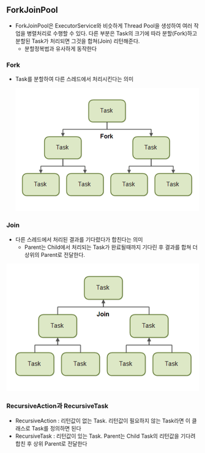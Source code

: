 ## ForkJoinPool

- ForkJoinPool은 ExecutorService와 비슷하게 Thread Pool을 생성하여 여러 작업을 병렬처리로 수행할 수 있다. 다른 부분은 Task의 크기에 따라 분할(Fork)하고 분할된 Task가 처리되면 그것을 합쳐(Join) 리턴해준다.
  - 분할정복법과 유사하게 동작한다



### Fork

- Task를 분할하여 다른 스레드에서 처리시킨다는 의미

  ![Fork](./image/17_1.png)



### Join

- 다른 스레드에서 처리된 결과를 기다렸다가 합친다는 의미
  - Parent는 Child에서 처리되는 Task가 완료될때까지 기다린 후 결과를 합쳐 더상위의 Parent로 전달한다.

![Join](./image/17_2.png)



### RecursiveAction과 RecursiveTask

- RecursiveAction : 리턴값이 없는 Task. 리턴값이 필요하지 않는 Task라면 이 클래스로 Task를 정의하면 된다
- RecursiveTask : 리턴값이 있는 Task. Parent는 Child Task의 리턴값을 기다려 합친 후 상위 Parent로 전달한다

